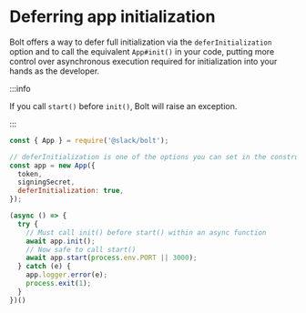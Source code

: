 # Deferring app initialization

Bolt offers a way to defer full initialization via the `deferInitialization` option and to call the equivalent `App#init()` in your code, putting more control over asynchronous execution required for initialization into your hands as the developer.

:::info

If you call `start()` before `init()`, Bolt will raise an exception.

:::

```javascript
const { App } = require('@slack/bolt');

// deferInitialization is one of the options you can set in the constructor
const app = new App({
  token,
  signingSecret,
  deferInitialization: true,
});

(async () => {
  try {
    // Must call init() before start() within an async function
    await app.init();
    // Now safe to call start()
    await app.start(process.env.PORT || 3000);
  } catch (e) {
    app.logger.error(e);
    process.exit(1);
  }
})()
```
